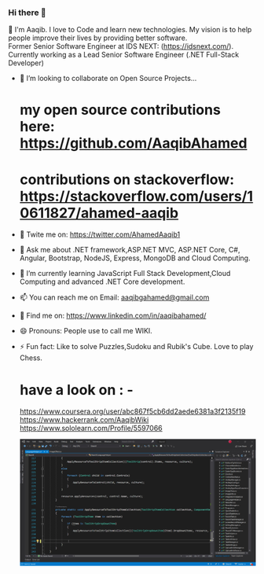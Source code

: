 ### Hi there 👋

🔭 I'm Aaqib. I love to Code and learn new technologies. My vision is to help people improve their lives by providing better software.
        <br> Former Senior Software Engineer at IDS NEXT: (https://idsnext.com/).
         <br> Currently working as a Lead Senior Software Engineer (.NET Full-Stack Developer)
    
- 👯 I’m looking to collaborate on Open Source Projects...
     # my open source contributions here: https://github.com/AaqibAhamed 
     # contributions on stackoverflow: https://stackoverflow.com/users/10611827/ahamed-aaqib

- 🤔 Twite me on: https://twitter.com/AhamedAaqib1

- 💬 Ask me about .NET framework,ASP.NET MVC, ASP.NET Core, C#, Angular, Bootstrap, NodeJS, Express, MongoDB and Cloud Computing.

- 🌱 I’m currently learning JavaScript Full Stack Development,Cloud Computing and advanced .NET Core development. 

- 📫 You can reach me on  Email: aaqibgahamed@gmail.com

- 💬 Find me on: https://www.linkedin.com/in/aaqibahamed/

- 😄 Pronouns: People use to call me WIKI.

- ⚡ Fun fact: Like to solve Puzzles,Sudoku and Rubik's Cube. Love to play Chess.
     # have a look on : -
     https://www.coursera.org/user/abc867f5cb6dd2aede6381a3f2135f19
     https://www.hackerrank.com/AaqibWiki
     https://www.sololearn.com/Profile/5597066
     
     
        

  ![Alt](https://github.com/AaqibAhamed/AaqibAhamed/blob/master/LangHelper.gif)

<!--
**AaqibAhamed/AaqibAhamed** is a ✨ _special_ ✨ repository because its `README.md` (this file) appears on your GitHub profile.

Here are some ideas to get you started:

-->
